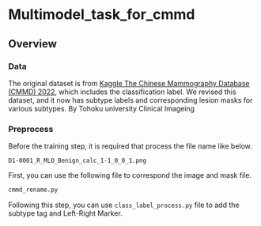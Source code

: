 # Multimodel_task_for_cmmd

## Overview

### Data
The original dataset is from [Kaggle The Chinese Mammography Database (CMMD) 2022](https://www.kaggle.com/datasets/tommyngx/cmmd2022), which includes the classification label. 
We revised this dataset, and it now has subtype labels and corresponding lesion masks for various subtypes. By Tohoku university Clinical Imageing

### Preprocess

Before the training step, it is required that process the file name like below.
```
D1-0001_R_MLO_Benign_calc_1-1_0_0_1.png
```
First, you can use the following file to correspond the image and mask file.
```python
cmmd_rename.py
```
Following this step, you can use ```class_label_process.py``` file to add the subtype tag and  Left-Right Marker.



